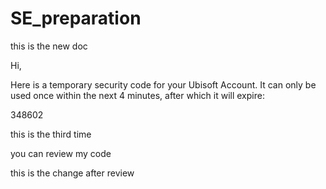 # SE_preparation

this is the new doc


Hi,

 

Here is a temporary security code for your Ubisoft Account. It can only be used once within the next 4 minutes, after which it will expire:

348602

this is the third time

you can review my code

this is the change after review